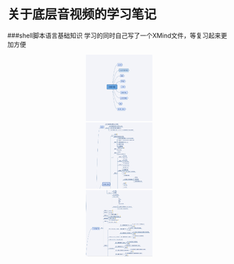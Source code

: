 # 关于底层音视频的学习笔记
###shell脚本语言基础知识
学习的同时自己写了一个XMind文件，等复习起来更加方便

<div align=center><img width="150" height="150" src="https://github.com/dongdongca/shell-and-ffmpeg/blob/master/image/shell_basis/shell_basis.png"/></div>
<div align=center><img width="150" height="150" src="https://github.com/dongdongca/shell-and-ffmpeg/blob/master/image/shell_basis/shell_basis_01.png"/></div>
<div align=center><img width="150" height="150" src="https://github.com/dongdongca/shell-and-ffmpeg/blob/master/image/shell_basis/shell_basis_02.png"/></div>
